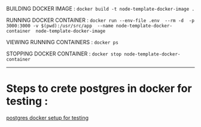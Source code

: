 BUILDING DOCKER IMAGE : `docker build -t node-template-docker-image .`

RUNNING DOCKER CONTAINER : `docker run --env-file .env  --rm -d  -p 3000:3000 -v $(pwd):/usr/src/app  --name node-template-docker-container  node-template-docker-image`

VIEWING RUNNING CONTAINERS : `docker ps`

STOPPING DOCKER CONTAINER : `docker stop node-template-docker-container`

---

# Steps to crete postgres in docker for testing :

[postgres docker setup for testing](https://codersgyan.notion.site/Setting-up-PostgreSQL-in-a-Docker-Container-with-Persistent-Volume-58711388eb244c9fa1597d87783e3f92)
